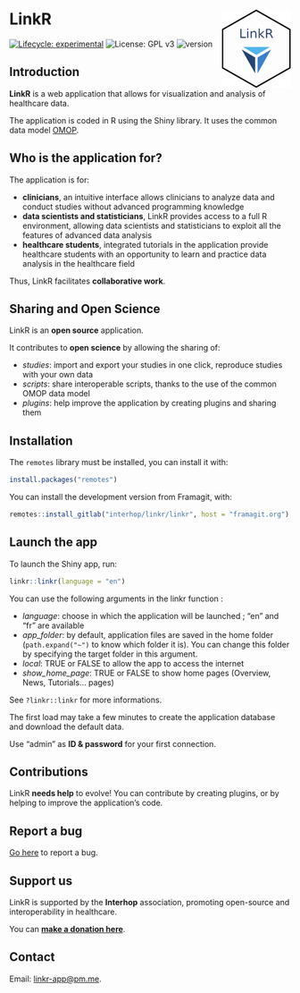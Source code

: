 
<!-- README.md is generated from README.Rmd. Please edit that file -->

# LinkR <a href="https://framagit.org/interhop/linkr/linkr"><img src="man/figures/hex.png" align="right" width = "123" height="140" /></a>

<!-- badges: start -->

[![Lifecycle:
experimental](https://img.shields.io/badge/lifecycle-experimental-orange.svg)](https://lifecycle.r-lib.org/articles/stages.html#experimental)
![License: GPL v3](https://img.shields.io/badge/License-GPLv3-blue.svg)
![version](https://img.shields.io/badge/version-0.2.0.9073-blue)
<!-- badges: end -->

## Introduction

**LinkR** is a web application that allows for visualization and
analysis of healthcare data.

The application is coded in R using the Shiny library. It uses the
common data model
<a href = "https://ohdsi.github.io/CommonDataModel/" target = "_blank">OMOP</a>.

## Who is the application for?

The application is for:

- **clinicians**, an intuitive interface allows clinicians to analyze
  data and conduct studies without advanced programming knowledge
- **data scientists and statisticians**, LinkR provides access to a full
  R environment, allowing data scientists and statisticians to exploit
  all the features of advanced data analysis
- **healthcare students**, integrated tutorials in the application
  provide healthcare students with an opportunity to learn and practice
  data analysis in the healthcare field

Thus, LinkR facilitates **collaborative work**.

## Sharing and Open Science

LinkR is an **open source** application.

It contributes to **open science** by allowing the sharing of:

- *studies*: import and export your studies in one click, reproduce
  studies with your own data
- *scripts*: share interoperable scripts, thanks to the use of the
  common OMOP data model
- *plugins*: help improve the application by creating plugins and
  sharing them

## Installation

The `remotes` library must be installed, you can install it with:

``` r
install.packages("remotes")
```

You can install the development version from Framagit, with:

``` r
remotes::install_gitlab("interhop/linkr/linkr", host = "framagit.org")
```

## Launch the app

To launch the Shiny app, run:

``` r
linkr::linkr(language = "en")
```

You can use the following arguments in the linkr function :

- *language*: choose in which the application will be launched ; “en”
  and “fr” are available
- *app_folder*: by default, application files are saved in the home
  folder (`path.expand("~")` to know which folder it is). You can change
  this folder by specifying the target folder in this argument.
- *local*: TRUE or FALSE to allow the app to access the internet
- *show_home_page*: TRUE or FALSE to show home pages (Overview, News,
  Tutorials… pages)

See `?linkr::linkr` for more informations.

The first load may take a few minutes to create the application database
and download the default data.

Use “admin” as **ID & password** for your first connection.

## Contributions

LinkR **needs help** to evolve! You can contribute by creating plugins,
or by helping to improve the application’s code.

## Report a bug

<a href = "https://framagit.org/interhop/linkr/linkr/-/issues" target = "_blank">Go
here</a> to report a bug.

## Support us

LinkR is supported by the **Interhop** association, promoting
open-source and interoperability in healthcare.

You can
**<a href = "https://interhop.org/en/dons/" target = "_blank">make a
donation here</a>**.

## Contact

Email: <linkr-app@pm.me>.
